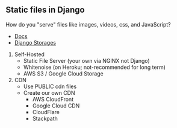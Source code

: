 
## Static files in Django

How do you "serve" files like images, videos, css, and JavaScript?

- [Docs](https://docs.djangoproject.com/en/3.0/howto/static-files/)
- [Django Storages](https://django-storages.readthedocs.io/en/latest/)

1. Self-Hosted
    - Static File Server (your own via NGINX not Django)
    - Whitenoise (on Heroku; not-recommended for long term)
    - AWS S3 / Google Cloud Storage
2. CDN
    - Use PUBLIC cdn files
    - Create our own CDN
        - AWS CloudFront
        - Google Cloud CDN
        - CloudFlare
        - Stackpath